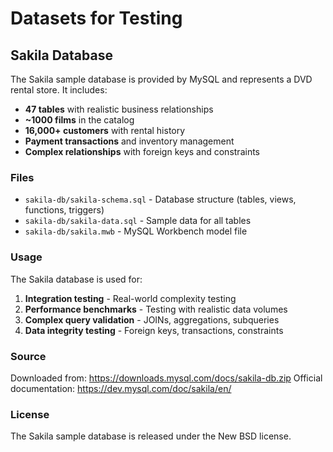 # Datasets for Testing

## Sakila Database

The Sakila sample database is provided by MySQL and represents a DVD rental store. It includes:

- **47 tables** with realistic business relationships
- **~1000 films** in the catalog
- **16,000+ customers** with rental history
- **Payment transactions** and inventory management
- **Complex relationships** with foreign keys and constraints

### Files

- `sakila-db/sakila-schema.sql` - Database structure (tables, views, functions, triggers)
- `sakila-db/sakila-data.sql` - Sample data for all tables
- `sakila-db/sakila.mwb` - MySQL Workbench model file

### Usage

The Sakila database is used for:
1. **Integration testing** - Real-world complexity testing
2. **Performance benchmarks** - Testing with realistic data volumes
3. **Complex query validation** - JOINs, aggregations, subqueries
4. **Data integrity testing** - Foreign keys, transactions, constraints

### Source

Downloaded from: https://downloads.mysql.com/docs/sakila-db.zip
Official documentation: https://dev.mysql.com/doc/sakila/en/

### License

The Sakila sample database is released under the New BSD license.